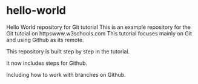# hello-world
Hello World repository for Git tutorial
This is an example repository for the Git tutoial on httpswww.w3schools.com
This tutorial focuses mainly on Git and using Github as its remote.

This repository is built step by step in the tutorial.

It now includes steps for Github.

Including how to work with branches on Github.
